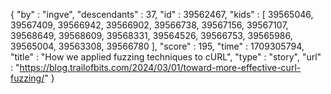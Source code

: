 {
  "by" : "ingve",
  "descendants" : 37,
  "id" : 39562467,
  "kids" : [ 39565046, 39567409, 39566942, 39566902, 39566738, 39567156, 39567107, 39568649, 39568609, 39568331, 39564526, 39566753, 39565986, 39565004, 39563308, 39566780 ],
  "score" : 195,
  "time" : 1709305794,
  "title" : "How we applied fuzzing techniques to cURL",
  "type" : "story",
  "url" : "https://blog.trailofbits.com/2024/03/01/toward-more-effective-curl-fuzzing/"
}
